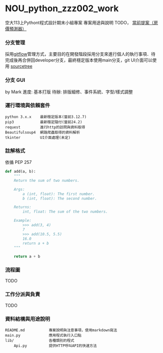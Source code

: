 # NOU_python_zzz002_work
空大113上Pythont程式設計期末小組專案
專案用途與說明 TODO，
<a href="https://nou.tronclass.com.tw/course/54317/group-set#/topics/66121?show_sidebar=false&scrollTo=topic-66121&groupId=9086&pageIndex=1&pageCount=1&topicIds=66121,65692&predicate=lastUpdatedDate&reverse">當前提案（房價預測器）</a>

### 分支管理
採用<a href="https://gitbook.tw/chapters/gitflow/why-need-git-flow">gitflow</a>管理方式，主要目的在開發階段採用分支來進行個人的執行事項．待完成後再合併回developer分支，最終穩定版本使用main分支，git UI介面可以使用 <a href="https://www.sourcetreeapp.com/">sourcetree</a>

### 分支 GUI
by Mark
進度: 基本打版
待辦: 排版細修、事件系統、字型/樣式調整


### 運行環境與依賴套件
```
python 3.x.x    最新穩定版本(當前3.12.7)
pip3            最新穩定隨付(當前24.2)
request         進行http的訪問與資料取得
Beautifulsoup4  網路爬蟲取得的資料解析
tkinter         UI介面處理(未定)
```

### 註解格式
依循 PEP 257
``` python
def add(a, b):
    """
    Return the sum of two numbers.

    Args:
        a (int, float): The first number.
        b (int, float): The second number.

    Returns:
        int, float: The sum of the two numbers.

    Example:
        >>> add(3, 4)
        7
        >>> add(10.5, 5.5)
        16.0
        return a + b
    """

    return a + b
```

### 流程圖
TODO

### 工作分派與負責
TODO

### 資料結構與用途說明
```
README.md           專案說明與注意事項，使用markdown寫法
main.py             應用程式執行入口點
lib/                各種類別的程式
    Api.py          提供HTTP呼叫API的快速方法
```